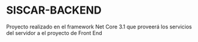 # SISCAR-BACKEND
Proyecto realizado en el framework Net Core 3.1 que proveerá los servicios del servidor a el proyecto de Front End
